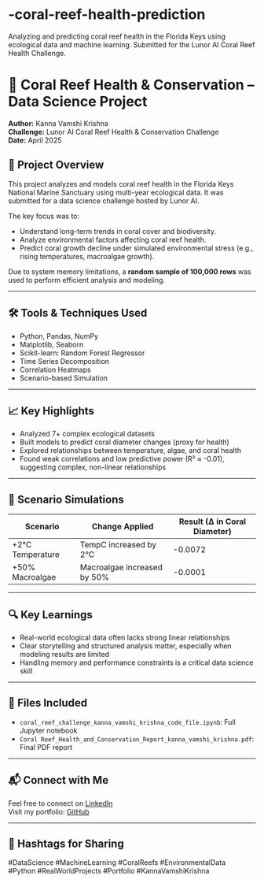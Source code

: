 # -coral-reef-health-prediction
Analyzing and predicting coral reef health in the Florida Keys using ecological data and machine learning. Submitted for the Lunor AI Coral Reef Health Challenge.
# 🌊 Coral Reef Health & Conservation – Data Science Project

**Author:** Kanna Vamshi Krishna  
**Challenge:** Lunor AI Coral Reef Health & Conservation Challenge  
**Date:** April 2025

## 🧠 Project Overview

This project analyzes and models coral reef health in the Florida Keys National Marine Sanctuary using multi-year ecological data. It was submitted for a data science challenge hosted by Lunor AI.

The key focus was to:
- Understand long-term trends in coral cover and biodiversity.
- Analyze environmental factors affecting coral reef health.
- Predict coral growth decline under simulated environmental stress (e.g., rising temperatures, macroalgae growth).

Due to system memory limitations, a **random sample of 100,000 rows** was used to perform efficient analysis and modeling.

---

## 🛠️ Tools & Techniques Used

- Python, Pandas, NumPy
- Matplotlib, Seaborn
- Scikit-learn: Random Forest Regressor
- Time Series Decomposition
- Correlation Heatmaps
- Scenario-based Simulation

---

## 📈 Key Highlights

- Analyzed 7+ complex ecological datasets
- Built models to predict coral diameter changes (proxy for health)
- Explored relationships between temperature, algae, and coral health
- Found weak correlations and low predictive power (R² ≈ -0.01), suggesting complex, non-linear relationships

---

## 🧪 Scenario Simulations

| Scenario | Change Applied | Result (∆ in Coral Diameter) |
|----------|----------------|------------------------------|
| +2°C Temperature | TempC increased by 2°C | -0.0072 |
| +50% Macroalgae | Macroalgae increased by 50% | -0.0001 |

---

## 🔍 Key Learnings

- Real-world ecological data often lacks strong linear relationships
- Clear storytelling and structured analysis matter, especially when modeling results are limited
- Handling memory and performance constraints is a critical data science skill

---

## 📂 Files Included

- `coral_reef_challenge_kanna_vamshi_krishna_code_file.ipynb`: Full Jupyter notebook
- `Coral Reef_Health_and_Conservation_Report_kanna_vamshi_krishna.pdf`: Final PDF report

---

## 📬 Connect with Me

Feel free to connect on [LinkedIn](https://www.linkedin.com/in/kanna-vamshi-krishna-datascience)  
Visit my portfolio: [GitHub](https://github.com/kanna-vamshi-krishna)

---

## 🔖 Hashtags for Sharing

#DataScience #MachineLearning #CoralReefs #EnvironmentalData  
#Python #RealWorldProjects #Portfolio #KannaVamshiKrishna
